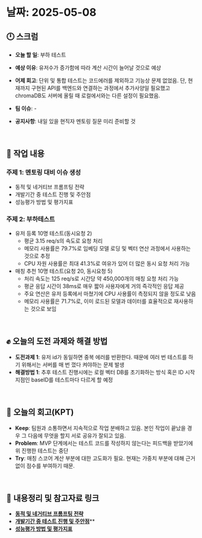 # 날짜: 2025-05-08

## 🕛 스크럼
- **오늘 할 일**: 부하 테스트
- **예상 이유**: 유저수가 증가함에 따라 계산 시간이 늘어날 것으로 예상
- **어제 회고**: 단위 및 통합 테스트는 코드에러를 제외하고 기능상 문제 없었음. 단, 현재까지 구현된 API를 백엔드와 연결하는 과정에서 추가사양일 필요했고 chromaDB도 서버에 올릴 때 로컬에서와는 다른 설정이 필요했음.

- **팀 이슈**: -
- **공지사항**: 내일 있을 현직자 멘토링 질문 미리 준비할 것

<br>

## 💼 작업 내용
### 주제 1: 멘토링 대비 이슈 생성
- 동적 및 네거티브 프롬프팅 전략
- 개발기간 중 테스트 진행 및 주안점
- 성능평가 방법 및 평가지표

### 주제 2: 부하테스트
- 유저 등록 10명 테스트(동시요청 2)
  - 평균 3.15 req/s의 속도로 요청 처리
  - 메모리 사용률은 79.7%로 임베딩 모델 로딩 및 벡터 연산 과정에서 사용하는 것으로 추정
  - CPU 자원 사용률은 최대 41.3%로 여유가 있어 더 많은 동시 요청 처리 가능
- 매칭 추천 10명 테스트(요청 20, 동시요청 5)
  - 처리 속도는 125 req/s로 시간당 약 450,000개의 매칭 요청 처리 가능
  - 평균 응답 시간이 38ms로 매우 짧아 사용자에게 거의 즉각적인 응답 제공
  - 주요 연산은 유저 등록에서 마쳤기에 CPU 사용률이 측정되지 않을 정도로 낮음
  - 메모리 사용률은 71.7%로, 이미 로드된 모델과 데이터를 효율적으로 재사용하는 것으로 보임

<br>

## ✊ 오늘의 도전 과제와 해결 방법
- **도전과제 1**: 유저 id가 동일하면 중복 에러를 반환한다. 때문에 여러 번 테스트를 하기 위해서는 서버를 매 번 껐다 켜야하는 문제 발생
- **해결방법 1**: 추후 테스트 진행시에는 로컬 벡터 DB를 초기화하는 방식 혹은 ID 시작지점인 baseID를 테스트마다 다르게 할 예정

<br>

## 🤔 오늘의 회고(KPT)
- **Keep**: 팀원과 소통하면서 지속적으로 작업 분배하고 있음. 본인 작업이 끝났을 경우 그 다음에 무엇을 할지 서로 공유가 잘되고 있음.
- **Problem**: MVP 단계에서는 테스트 코드를 작성하지 않는다는 피드백을 받았기에 위 진행한 테스트는 중단
- **Try**: 매칭 스코어 계산 부분에 대한 고도화가 필요. 현재는 가중치 부분에 대해 근거 없이 점수를 부여하기 때문.

<br>

## 🔗 내용정리 및 참고자료 링크
- [**동적 및 네거티브 프롬프팅 전략**](https://github.com/100-hours-a-week/2-hertz-wiki/issues/147)
- [**개발기간 중 테스트 진행 및 주안점**](https://github.com/100-hours-a-week/2-hertz-wiki/issues/148)** 
- [**성능평가 방법 및 평가지표**](https://github.com/100-hours-a-week/2-hertz-wiki/issues/149)
